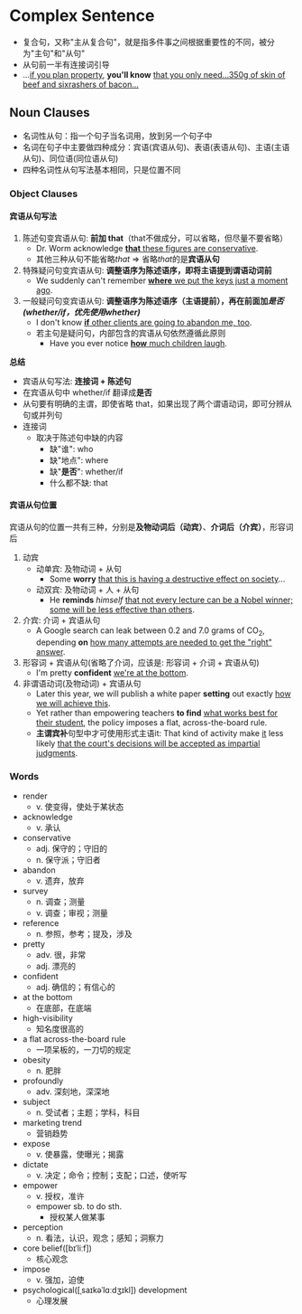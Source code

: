 # Complex Sentence

- 复合句，又称"主从复合句"，就是指多件事之间根据重要性的不同，被分为"主句"和"从句"
- 从句前一半有连接词引导
- ...<u>if you plan property</u>, **you'll know** <u>that you only need...350g of skin of beef and sixrashers of bacon...</u>

## Noun Clauses

- 名词性从句：指一个句子当名词用，放到另一个句子中
- 名词在句子中主要做四种成分：宾语(宾语从句)、表语(表语从句)、主语(主语从句)、同位语(同位语从句)
- 四种名词性从句写法基本相同，只是位置不同

### Object Clauses

#### 宾语从句写法

1. 陈述句变宾语从句: **前加 that**（that不做成分，可以省略，但尽量不要省略）
    - Dr. Worm acknowledge <u>**that** these figures are conservative</u>.
    - 其他三种从句不能省略*that* => 省略*that*的是**宾语从句**
2. 特殊疑问句变宾语从句: **调整语序为陈述语序，即将主语提到谓语动词前**
    - We suddenly can't remember <u>**where** we put the keys just a moment ago</u>.
3. 一般疑问句变宾语从句: **调整语序为陈述语序（主语提前），再在前面加*是否(whether/if，优先使用whether)***
    - I don't know <u>**if** other clients are going to abandon me, too</u>.
    - 若主句是疑问句，内部包含的宾语从句依然遵循此原则
        - Have you ever notice <u>**how** much children laugh</u>.

**总结**

- 宾语从句写法: **连接词 + 陈述句**
- 在宾语从句中 whether/if 翻译成**是否**
- 从句要有明确的主谓，即使省略 that，如果出现了两个谓语动词，即可分辨从句或并列句
- 连接词
    - 取决于陈述句中缺的内容
        - 缺"谁": who
        - 缺"地点": where
        - 缺"**是否**": whether/if
        - 什么都不缺: that

#### 宾语从句位置

宾语从句的位置一共有三种，分别是**及物动词后（动宾）**、**介词后（介宾）**，形容词后

1. 动宾
    - 动单宾: 及物动词 + 从句
        - Some **worry** <u>that this is having a destructive effect on society</u>...
    - 动双宾: 及物动词 + 人 + 从句
        - He **reminds** *himself* <u>that not every lecture can be a Nobel winner; some will be less effective than others</u>.
2. 介宾: 介词 + 宾语从句
    - A Google search can leak between 0.2 and 7.0 grams of CO<sub>2</sub>, depending **on** <u>how many attempts are needed to get the "right" answer</u>.
3. 形容词 + 宾语从句(省略了介词，应该是: 形容词 + 介词 + 宾语从句)
    - I'm pretty **confident** <u>we're at the bottom</u>.
4. 非谓语动词(及物动词) + 宾语从句
    - Later this year, we will publish a white paper **setting** out exactly <u>how we will achieve this</u>.
    - Yet rather than empowering teachers **to find** <u>what works best for their student</u>, the policy imposes a flat, across-the-board rule.
    - **主谓宾补**句型中才可使用形式主语it: That kind of activity make <u>it</u> less likely <u>that the court's decisions will be accepted as impartial judgments</u>.

### Words

- render
    - v. 使变得，使处于某状态
- acknowledge
    - v. 承认
- conservative
    - adj. 保守的；守旧的
    - n. 保守派；守旧者
- abandon
    - v. 遗弃，放弃
- survey
    - n. 调查；测量
    - v. 调查；审视；测量
- reference
    - n. 参照，参考；提及，涉及
- pretty
    - adv. 很，非常
    - adj. 漂亮的
- confident
    - adj. 确信的；有信心的
- at the bottom
    - 在底部，在底端
- high-visibility
    - 知名度很高的
- a flat across-the-board rule
    - 一项呆板的，一刀切的规定
- obesity
    - n. 肥胖
- profoundly
    - adv. 深刻地，深深地
- subject
    - n. 受试者；主题；学科，科目
- marketing trend
    - 营销趋势
- expose
    - v. 使暴露，使曝光；揭露
- dictate
    - v. 决定；命令；控制；支配；口述，使听写
- empower
    - v. 授权，准许
    - empower sb. to do sth.
        - 授权某人做某事
- perception
    - n. 看法，认识，观念；感知；洞察力
- core belief([bɪˈliːf])
    - 核心观念
- impose
    - v. 强加，迫使
- psychological([ˌsaɪkəˈlɑːdʒɪkl]) development
    - 心理发展
